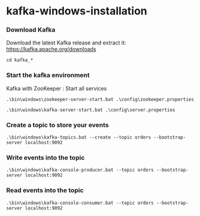 # kafka-windows-installation

### Download Kafka

Download the latest Kafka release and extract it:
https://kafka.apache.org/downloads <br/>
```console
cd kafka_*
```

### Start the kafka environment

Kafka with ZooKeeper : Start all services

```console
.\bin\windows\zookeeper-server-start.bat .\config\zookeeper.properties
```

```console
.\bin\windows\kafka-server-start.bat .\config\server.properties
```

### Create a topic to store your events

```console
.\bin\windows\kafka-topics.bat --create --topic orders --bootstrap-server localhost:9092
```

### Write events into the topic

```console
.\bin\windows\kafka-console-producer.bat --topic orders --bootstrap-server localhost:9092
```

### Read events into the topic

```console
.\bin\windows\kafka-console-consumer.bat --topic orders --bootstrap-server localhost:9092
```
